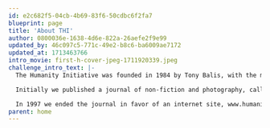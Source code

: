 ```yaml
---
id: e2c682f5-04cb-4b69-83f6-50cdbc6f2fa7
blueprint: page
title: 'About THI'
author: 0800036e-1638-4d6e-822a-26aefe2f9e99
updated_by: 46c097c5-771c-49e2-b8c6-ba6009ae7172
updated_at: 1713463766
intro_movie: first-h-cover-jpeg-1711920339.jpeg
challenge_intro_text: |-
  The Humanity Initiative was founded in 1984 by Tony Balis, with the mission of "...encouraging people to understand this planet as our common home." 

  Initially we published a journal of non-fiction and photography, called 'humanity.' Our first contributor was His Holiness The Dalai Lama, who happily agreed, in a private audience, to Tony's request write a letter to the children of the world. 

  In 1997 we ended the journal in favor of an internet site, www.humanity.org  --  which we have totally re-imagined this year to better address the wilder and more urgent horizons of positive change.
parent: home
---
```

